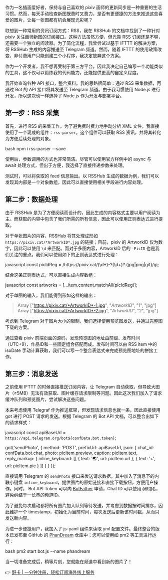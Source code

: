 作为一名插画爱好者，保持与自己喜欢的 pixiv 画师的更新同步是一种重要的生活习惯。然而，每天手动检查新图既费时又费力，是否有更便捷的方法来推送这些喜爱的图片，让每一张图都有机会展现光彩呢？

联想到一种常用的资讯订阅方式：RSS，我在 RSSHub 的文档中找到了一种针对 pixiv 关注画师新图的订阅接口。这种方法虽然方便，但光靠 RSS 订阅还是不够，还需要一个独立的阅读器。为了简化流程，我曾尝试过基于 IFTTT 的解决方案，将 RSSHub 生成的内容推送至 Telegram 频道。然而，随着 IFTTT 的使用政策改变，非付费用户只能创建三个小程序，我决定放弃这个方案。

作为一个开发者，我不想再受制于第三方平台，因此我决定自己编写一个功能类似的工具，这不仅可以锻炼我的代码能力，还能提供更高的自定义程度。

我开始查询各种 API 接口，整合资料。我的思路很简单：通过 RSS 采集数据，再通过 Bot 的 API 接口将其发送至 Telegram 频道。由于我习惯使用 Node.js 进行开发，所以这次也一样选择了 Node.js 作为开发与部署平台。

## 第一步：RSS 采集

首先，进行 RSS 的采集工作。为了避免费时费力地手动分析 XML 文件，我直接使用了一个现成的组件：`rss-parser`。这个组件可以获取 RSS 资讯，并将其转化为方便后续处理的对象。

bash
npm i rss-parser --save


使用后，参数调用的方式也非常简洁。尽管可以使用官方样例中的 async 与 await 处理方式，但出于方便，我选择了直接传递参数来处理。

测试时，可以将获取的 feed 信息输出。以 RSSHub 生成的数据为例，我们可以发现其内部是一个对象数组，因此可以直接使用相关字段进行内容处理。

## 第二步：数据处理

由于 RSSHub 是为了方便阅读而设计的，因此生成的内容格式主要以用户阅读为主。而获取的内容中包含了我们所需的所有信息，因此可以使用正则表达式进行提取。

对于单张图片的内容，RSSHub 将其处理成形如 `https://pixiv.cat/*ArtworkID*.jpg` 的链接；目前，pixiv 的 ArtworkID 仅为数字，因此可以使用 `\d` 来匹配。而对于多图内容，ArtworkID 后的 `-PicID` 也是我们关注的重点。我们可以使用如下的正则表达式进行处理：

javascript
const picIdReg = /https:\/\/pixiv\.cat\/(\d+)-?(\d+)?\.(jpg|png|gif)/gi;


结合这条正则表达式，可以直接生成内容数组：

javascript
const artworks = [...item.content.matchAll(picIdReg)];


对于单图的输入，我们能得到形如这样的输出：


> Array ["https://pixiv.cat/*ArtworkID*-1.jpg", "*ArtworkID*", "1", "jpg"]
> Array ["https://pixiv.cat/*ArtworkID*-2.jpg", "*ArtworkID*", "2", "jpg"]


考虑到 Telegram 对于图片大小的限制，我们选择使用预览图发送，并通过完整图下载的方案。

通过查看 pixiv 前端页面的源码，发现预览图的地址由前缀、发布时间（UTC+9）、作品ID和一些固定组合搭配而成。发布时间可以由 RSS item 中的 isoDate 手动计算获取，我们可以写一个整合表达式来完成预览图地址的拼接工作。

## 第三步：消息发送

之前使用 IFTTT 的时候直接推送订阅内容，让 Telegram 自动获取，但导致大图片（≥5MB）无法有效获取、图片缓存请求限制等问题。因此这次我们加入了请求缓冲队列和预览图片，尝试解决这些问题。

本来考虑使用 Telegraf 作为推送框架，但发现请求信息也就一条，因此直接使用 got 进行 POST 请求的发送。根据 Telegram 的 Bot API 文档，可以整合出如下的请求样式：

javascript
const apiBaseUrl = `https://api.telegram.org/bot${confData.bot.token}`;

got('sendPhoto', {
    method: 'POST',
    prefixUrl: apiBaseUrl,
    json: {
        chat_id: confData.bot.chat,
        photo: picItem.preview,
        caption: picItem.text,
        reply_markup: {
            inline_keyboard: [[
                {
                    text: '🌏',
                    url: picItem.url
                },
                {
                    text: '⤵',
                    url: picItem.pic
                }
            ]]
        }
    }
});


直接调用 Telegram 的 `sendPhoto` 接口来发送请求数据，其中加入了消息下的内联小键盘 `inline_keyboard`，提供图片的原始链接和直接下载按钮，方便用户操作。同时， Bot API Token 可以向 [BotFather](https://t.me/BotFather) 申请，Chat ID 可以使用 `@频道名`，避免纠结于一长串的频道ID。

为了避免每次启动都将所有图片加入队列等待发送，并考虑到数据按时间排序，因此维护一个 timestamp，初始化为当前时间，每次发送后更新该时间戳，从而只发送新内容。

为进一步便捷用户，我加入了 js-yaml 组件来读取 yml 配置文件。最终整合的版本已发布至 GitHub 的 [PhanDream](https://github.com/Candinya/PhanDream) 仓库中；您可以使用如 pm2 等工具进行运行：

bash
pm2 start bot.js --name phandream


当一切准备完成后，稍等片刻，您就能在频道中看到新的图片了！

👉 [野卡 | 一分钟注册，轻松订阅海外线上服务](https://bit.ly/bewildcard)